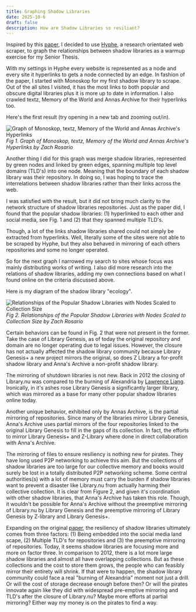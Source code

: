 ```yaml
---
title: Graphing Shadow Libraries
date: 2025-10-6
draft: false
description: How are Shadow Libraries so resiliant?
---
```

Inspired by this [paper](https://www.emerald.com/oir/article/49/8/62/1267576/Decentralized-digital-preservation-the-LOCKSS), I decided to use [Hyphe](https://github.com/medialab/hyphe), a research orientated web scraper, to graph the relationships between shadow libraries as a warmup exercise for my Senior Thesis.

With my settings in Hyphe every website is represented as a node and every site it hyperlinks to gets a node connected by an edge. In fashion of the paper, I started with Monoskop for my first shadow library to scrape. Out of the all sites I visited, it has the most links to both popular and obscure digital libraries plus it is more up to date in information. I also crawled textz, Memory of the World and Annas Archive for their hyperlinks too.

Here's the first result (try opening in a new tab and zooming out/in).

![Graph of Monoskop, textz, Memory of the World and Annas Archive's Hyperlinks](/images/shadow_library_test_one.svg)
*Fig 1. Graph of Monoskop, textz, Memory of the World and Annas Archive's Hyperlinks by Zach Rosario*

Another thing I did for this graph was merge shadow libraries, represented by green nodes and linked by green edges, spanning multiple top level domains (TLD's) into one node. Meaning that the boundary of each shadow library was their repository. In doing so, I was hoping to trace the interrelations between shadow libraries rather than their links across the web.

I was satisfied with the result, but it did not bring much clarity to the network structure of shadow libraries repositories. Just as the paper did, I found that the popular shadow libraries: (1) hyperlinked to each other and social media, see Fig. 1 and (2) that they spanned multiple TLD's.

Though, a lot of the links shadow libraries shared could not simply be extracted from hyperlinks. Well, literally some of the sites were not able to be scraped by Hyphe, but they also behaved in mirroring of each others repositories and some no longer operated.

So for the next graph I narrowed my search to sites whose focus was mainly distributing works of writing. I also did more research into the relations of shadow libraries, adding my own connections based on what I found online on the criteria discussed above.

Here is my diagram of the shadow library "ecology". 

![Relationships of the Popular Shadow Libraries with Nodes Scaled to Collection Size](/images/shadowlib2.png)
*Fig 2. Relationships of the Popular Shadow Libraries with Nodes Scaled to Collection Size by Zach Rosario*

Certain behaviors can be found in Fig. 2 that were not present in the former. Take the case of Library Genesis, as of today the original repository and domain are no longer operating due to legal issues. However, the closure has not actually affected the shadow library community because Library Genesis+ a new project mirrors the original, so does Z Library a for-profit shadow library and Anna's Archive a non-profit shadow library. 

The mirroring of shutdown libraries is not new. Back in 2012 the closing of Library.nu was compared to the burning of Alexandria by [Lawrence Liang](https://www.e-flux.com/journal/37/61228/shadow-libraries). Ironically, in it's ashes rose Library Genesis a significantly larger library, which was mirrored as a base for many other popular shadow libraries online today. 

Another unique behavior, exhibited only by Annas Archive, is the partial mirroring of repositories. Since many of the libraries mirror Library Genesis, Anna's Archive uses partial mirrors of the four repositories linked to the original Library Genesis to fill in the gaps of its collection. In fact, the efforts to mirror Library Genesis+ and Z-Library where done in direct collaboration with Anna's Archive.

The mirroring of files to ensure resiliency is nothing new for pirates. They have long used P2P networking to achieve this aim. But the collections of shadow libraries are too large for our collective memory and books would surely be lost in a totally distributed P2P networking scheme. Some central authorities(s) with a lot of memory must carry the burden if shadow libraries want to prevent a disaster like Library.nu from actually harming their collective collection. It is clear from Figure 2, and given it's coordination with other shadow libraries, that Anna's Archive has taken this role. Though, it wouldn't be possible for Anna's Archive without the preemptive mirroring of Library.nu by Library Genesis and the preemptive mirroring of Library Genesis by Z-library and Library Genesis+. 

Expanding on the original [paper](https://www.emerald.com/oir/article/49/8/62/1267576/Decentralized-digital-preservation-the-LOCKSS), the resiliency of shadow libraries ultimately comes from three factors: (1) Being embedded into the social media land scape, (2) Multiple TLD's for repositories and (3) the preemptive mirroring of repositories. Today, it seems shadow libraries are focusing more and more on factor three. In comparison to 2012, there is a lot more large shadow libraries and almost all have overlapping collections. But as these collections and the cost to store them grows, the people who can feasibly mirror their entirety will shrink. If that were to happen, the shadow library community could face a real "burning of Alexandria" moment not just a drill. Or will the cost of storage decrease enough before then? Or will the pirates innovate again like they did with widespread pre-emptive mirroring and TLD's after the closure of Library.nu? Maybe more efforts at partial mirroring? Either way my money is on the pirates to find a way.